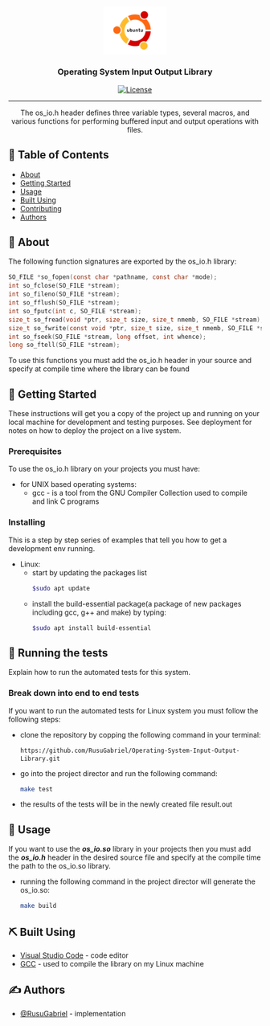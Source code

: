 <p align="center">
  <a href="" rel="noopener">
 <img width="25%" height="25%" src="res/ubuntu-logo.png" alt="Project logo"></a>
</p>

<h3 align="center">Operating System Input Output Library</h3>

<div align="center">

  [![License](https://img.shields.io/badge/license-MIT-blue.svg)](/LICENSE)

</div>

---

<p align="center"> The os_io.h header defines three variable types, several macros, and various functions for performing buffered input and output operations with files.
    <br> 
</p>

## 📝 Table of Contents
- [About](#about)
- [Getting Started](#getting_started)
- [Usage](#usage)
- [Built Using](#built_using)
- [Contributing](../CONTRIBUTING.md)
- [Authors](#authors)

## 🧐 About <a name = "about"></a>
 The following function signatures are exported by the os_io.h library:
```C
SO_FILE *so_fopen(const char *pathname, const char *mode);
int so_fclose(SO_FILE *stream);
int so_fileno(SO_FILE *stream);
int so_fflush(SO_FILE *stream);
int so_fputc(int c, SO_FILE *stream);
size_t so_fread(void *ptr, size_t size, size_t nmemb, SO_FILE *stream);
size_t so_fwrite(const void *ptr, size_t size, size_t nmemb, SO_FILE *stream);
int so_fseek(SO_FILE *stream, long offset, int whence);
long so_ftell(SO_FILE *stream);
```
To use this functions you must add the os_io.h header in your source and specify at compile time where the library can be found
## 🏁 Getting Started <a name = "getting_started"></a>
These instructions will get you a copy of the project up and running on your local machine for development and testing purposes. See deployment for notes on how to deploy the project on a live system.

### Prerequisites
To use the os_io.h library on your projects you must have:

* for UNIX based operating systems:
  * gcc - is a tool from the GNU Compiler Collection used to compile and link C programs

### Installing
This is a step by step series of examples that tell you how to get a development env running.

* Linux:
  * start by updating the packages list
    ```bash
    $sudo apt update
    ```
  * install the build-essential package(a package of new packages including gcc, g++ and make) by typing:
    ```bash
    $sudo apt install build-essential 
    ```
## 🔧 Running the tests <a name = "tests"></a>
Explain how to run the automated tests for this system.

### Break down into end to end tests
If you want to run the automated tests for Linux system you must follow the following steps:
* clone the repository by copping the following command in your terminal:
  ```
  https://github.com/RusuGabriel/Operating-System-Input-Output-Library.git
  ```
* go into the project director and run the following command:
  ```bash
  make test
  ```
* the results of the tests will be in the newly created file result.out

## 🎈 Usage <a name="usage"></a>
If you want to use the ***os_io.so*** library in your projects then you must add the ***os_io.h*** header in the desired source file and specify at the compile time the path to the os_io.so library.

* running the following command in the project director will generate the os_io.so:
  ```bash
  make build
  ```


## ⛏️ Built Using <a name = "built_using"></a>
- [Visual Studio Code](https://code.visualstudio.com/) - code editor
- [GCC](https://gcc.gnu.org/) - used to compile the library on my Linux machine


## ✍️ Authors <a name = "authors"></a>
- [@RusuGabriel](https://github.com/RusuGabriel) - implementation

